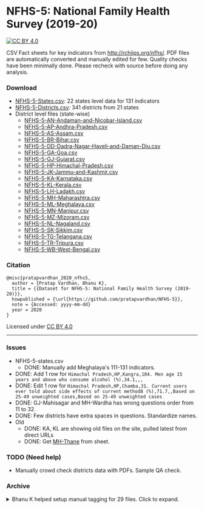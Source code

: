 # NFHS-5: National Family Health Survey (2019-20)

[![CC BY 4.0][cc-by-shield]][cc-by]

CSV Fact sheets for key indicators from http://rchiips.org/nfhs/.
PDF files are automatically converted and manually edited for few.
Quality checks have been minimally done. Please recheck with source before doing any analysis.

### Download

- [NFHS-5-States.csv](NFHS-5-States.csv): 22 states level data for 131 indicators
- [NFHS-5-Districts.csv](NFHS-5-Districts.csv): 341 districts from 21 states
- District level files (state-wise)
  - [NFHS-5-AN-Andaman-and-Nicobar-Island.csv](./district-level/NFHS-5-AN-Andaman-and-Nicobar-Island.csv)
  - [NFHS-5-AP-Andhra-Pradesh.csv](./district-level/NFHS-5-AP-Andhra-Pradesh.csv)
  - [NFHS-5-AS-Assam.csv](./district-level/NFHS-5-AS-Assam.csv)
  - [NFHS-5-BR-Bihar.csv](./district-level/NFHS-5-BR-Bihar.csv)
  - [NFHS-5-DD-Dadra-Nagar-Haveli-and-Daman-Diu.csv](./district-level/NFHS-5-DD-Dadra-Nagar-Haveli-and-Daman-Diu.csv)
  - [NFHS-5-GA-Goa.csv](./district-level/NFHS-5-GA-Goa.csv)
  - [NFHS-5-GJ-Gujarat.csv](./district-level/NFHS-5-GJ-Gujarat.csv)
  - [NFHS-5-HP-Himachal-Pradesh.csv](./district-level/NFHS-5-HP-Himachal-Pradesh.csv)
  - [NFHS-5-JK-Jammu-and-Kashmir.csv](./district-level/NFHS-5-JK-Jammu-and-Kashmir.csv)
  - [NFHS-5-KA-Karnataka.csv](./district-level/NFHS-5-KA-Karnataka.csv)
  - [NFHS-5-KL-Kerala.csv](./district-level/NFHS-5-KL-Kerala.csv)
  - [NFHS-5-LH-Ladakh.csv](./district-level/NFHS-5-LH-Ladakh.csv)
  - [NFHS-5-MH-Maharashtra.csv](./district-level/NFHS-5-MH-Maharashtra.csv)
  - [NFHS-5-ML-Meghalaya.csv](./district-level/NFHS-5-ML-Meghalaya.csv)
  - [NFHS-5-MN-Manipur.csv](./district-level/NFHS-5-MN-Manipur.csv)
  - [NFHS-5-MZ-Mizoram.csv](./district-level/NFHS-5-MZ-Mizoram.csv)
  - [NFHS-5-NL-Nagaland.csv](./district-level/NFHS-5-NL-Nagaland.csv)
  - [NFHS-5-SK-Sikkim.csv](./district-level/NFHS-5-SK-Sikkim.csv)
  - [NFHS-5-TG-Telangana.csv](./district-level/NFHS-5-TG-Telangana.csv)
  - [NFHS-5-TR-Tripura.csv](./district-level/NFHS-5-TR-Tripura.csv)
  - [NFHS-5-WB-West-Bengal.csv](./district-level/NFHS-5-WB-West-Bengal.csv)

### Citation

```
@misc{pratapvardhan_2020_nfhs5,
  author = {Pratap Vardhan, Bhanu K},
  title = {{Dataset for NFHS-5: National Family Health Survey (2019-20)}},
  howpublished = {\url{https://github.com/pratapvardhan/NFHS-5}},
  note = {Accessed: yyyy-mm-dd}
  year = 2020
}
```

Licensed under [CC BY 4.0](https://creativecommons.org/licenses/by/4.0/)

---

### Issues
- NFHS-5-states.csv
    - DONE: Manually add Meghalaya's 111-131 indicators.
- DONE: Add 1 row for `Himachal Pradesh,HP,Kangra,104. Men age 15 years and above who consume alcohol (%),34.1,,,`
- DONE: Edit 1 row for `Himachal Pradesh,HP,Chamba,31. Current users ever told about side effects of current method8 (%),71.7,,Based on 25-49 unweighted cases,Based on 25-49 unweighted cases`
- DONE: GJ-Mahisagar and MH-Wardha has wrong questions order from 11 to 32.
- DONE: Few districts have extra spaces in questions. Standardize names.
- Old
  - DONE: KA, KL are showing old files on the site, pulled latest from direct URLs
  - DONE: Get [MH-Thane](https://docs.google.com/spreadsheets/d/1U6dR6x-_8mVmhsub11h3kSZuY6Cm8aBlmjybKcE3rqk/edit?usp=sharing) from sheet.

### TODO (Need help)

- Manually crowd check districts data with PDFs. Sample QA check.

### Archive
<details>
  <summary>Bhanu K helped setup manual tagging for 29 files. Click to expand.</summary>

You can manually convert one of the 29 pdf files and submit as PR/Issue. 

**[Bhanu K](https://github.com/bkamapantula)** has setup data cleaning process at: https://docs.google.com/spreadsheets/d/1U6dR6x-_8mVmhsub11h3kSZuY6Cm8aBlmjybKcE3rqk/edit?usp=sharing -- request **edit access** to contribute.
- Manually crowd check districts data with PDFs. Sample QA check.
- Manually fix 29 files. See [status.csv](status.csv).
    - [HP/Bilaspur.pdf](http://rchiips.org/NFHS/NFHS-5_FCTS/HP/Bilaspur.pdf)
    - [HP/Chamba.pdf](http://rchiips.org/NFHS/NFHS-5_FCTS/HP/Chamba.pdf)
    - [HP/Hamirpur.pdf](http://rchiips.org/NFHS/NFHS-5_FCTS/HP/Hamirpur.pdf)
    - [HP/Kangra.pdf](http://rchiips.org/NFHS/NFHS-5_FCTS/HP/Kangra.pdf)
    - [HP/Kinnaur.pdf](http://rchiips.org/NFHS/NFHS-5_FCTS/HP/Kinnaur.pdf)
    - [HP/Kullu.pdf](http://rchiips.org/NFHS/NFHS-5_FCTS/HP/Kullu.pdf)
    - [HP/Lahul and Spiti.pdf](http://rchiips.org/NFHS/NFHS-5_FCTS/HP/Lahul%20and%20Spiti.pdf)
    - [HP/Mandi.pdf](http://rchiips.org/NFHS/NFHS-5_FCTS/HP/Mandi.pdf)
    - [HP/Shimla.pdf](http://rchiips.org/NFHS/NFHS-5_FCTS/HP/Shimla.pdf)
    - [HP/Una.pdf](http://rchiips.org/NFHS/NFHS-5_FCTS/HP/Una.pdf)
    - [MH/Palghar.pdf](http://rchiips.org/NFHS/NFHS-5_FCTS/MH/Palghar.pdf)
    - [MH/Thane.pdf](http://rchiips.org/NFHS/NFHS-5_FCTS/MH/Thane.pdf)
    - [ML/East Garo Hills.pdf](http://rchiips.org/NFHS/NFHS-5_FCTS/ML/East%20Garo%20Hills.pdf)
    - [ML/East Jaintia Hills.pdf](http://rchiips.org/NFHS/NFHS-5_FCTS/ML/East%20Jaintia%20Hills.pdf)
    - [ML/North Garo Hills.pdf](http://rchiips.org/NFHS/NFHS-5_FCTS/ML/North%20Garo%20Hills.pdf)
    - [ML/South West Garo Hills.pdf](http://rchiips.org/NFHS/NFHS-5_FCTS/ML/South%20West%20Garo%20Hills.pdf)
    - [ML/South West Khasi Hills.pdf](http://rchiips.org/NFHS/NFHS-5_FCTS/ML/South%20West%20Khasi%20Hills.pdf)
    - [ML/West Jaintia Hills.pdf](http://rchiips.org/NFHS/NFHS-5_FCTS/ML/West%20Jaintia%20Hills.pdf)
    - [ML/West Khasi Hills.pdf](http://rchiips.org/NFHS/NFHS-5_FCTS/ML/West%20Khasi%20Hills.pdf)
    - [TR/Gomati.pdf](http://rchiips.org/NFHS/NFHS-5_FCTS/TR/Gomati.pdf)
    - [TR/Khowai.pdf](http://rchiips.org/NFHS/NFHS-5_FCTS/TR/Khowai.pdf)
    - [TR/North Tripura.pdf](http://rchiips.org/NFHS/NFHS-5_FCTS/TR/North%20Tripura.pdf)
    - [TR/Sepahijala.pdf](http://rchiips.org/NFHS/NFHS-5_FCTS/TR/Sepahijala.pdf)
    - [TR/South Tripura.pdf](http://rchiips.org/NFHS/NFHS-5_FCTS/TR/South%20Tripura.pdf)
    - [TR/Unakoti.pdf](http://rchiips.org/NFHS/NFHS-5_FCTS/TR/Unakoti.pdf)
    - [TR/West Tripura.pdf](http://rchiips.org/NFHS/NFHS-5_FCTS/TR/West%20Tripura.pdf)
    - [ML/West Garo Hills.pdf](http://rchiips.org/NFHS/NFHS-5_FCTS/ML/West%20Garo%20Hills.pdf)
    - [HP/Sirmaur.pdf](http://rchiips.org/NFHS/NFHS-5_FCTS/HP/Sirmaur.pdf)
    - [HP/Solan.pdf](http://rchiips.org/NFHS/NFHS-5_FCTS/HP/Solan.pdf)
</details>

[cc-by]: http://creativecommons.org/licenses/by/4.0/
[cc-by-shield]: https://img.shields.io/badge/License-CC%20BY%204.0-lightgrey.svg